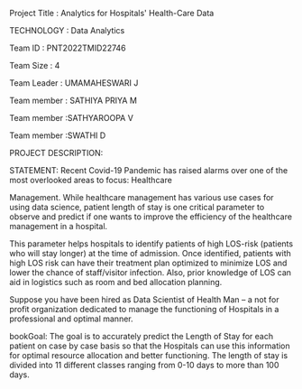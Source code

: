 Project Title : Analytics for Hospitals' Health-Care Data

TECHNOLOGY : Data Analytics

Team ID :  PNT2022TMID22746

Team Size : 4

Team Leader : UMAMAHESWARI J

Team member : SATHIYA PRIYA M

Team member :SATHYAROOPA V

Team member :SWATHI D

PROJECT DESCRIPTION:

     
STATEMENT:  Recent Covid-19 Pandemic has raised alarms over one of the most overlooked areas to focus: Healthcare

Management. While healthcare management has various use cases for using data science, patient length of stay is one critical parameter to observe and predict if one wants to improve the efficiency of the healthcare management in a hospital.

This parameter helps hospitals to identify patients of high LOS-risk (patients who will stay longer) at the time of admission. Once identified, patients with high LOS risk can have their treatment plan optimized to minimize LOS and lower the chance of staff/visitor infection. Also, prior knowledge of LOS can aid in logistics such as room and bed allocation planning.

Suppose you have been hired as Data Scientist of Health Man – a not for profit organization dedicated to manage the functioning of Hospitals in a professional and optimal manner.

bookGoal: The goal is to accurately predict the Length of Stay for each patient on case by case basis so that the Hospitals can use this information for optimal resource allocation and better functioning. The length of stay is divided into 11 different classes ranging from 0-10 days to more than 100 days.
